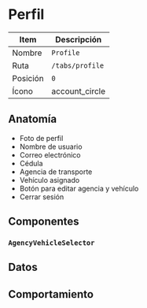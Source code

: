 # Perfil

| Item     | Descripción                                                   |
| -------- | ------------------------------------------------------------- |
| Nombre   | `Profile`                                                     |
| Ruta     | `/tabs/profile`                                               |
| Posición | `0`                                                           |
| Ícono    | <span class="material-symbols-outlined">account_circle</span> |

## Anatomía

- Foto de perfil
- Nombre de usuario
- Correo electrónico
- Cédula
- Agencia de transporte
- Vehículo asignado
- Botón para editar agencia y vehículo
- Cerrar sesión

## Componentes

### `AgencyVehicleSelector`

## Datos

## Comportamiento
